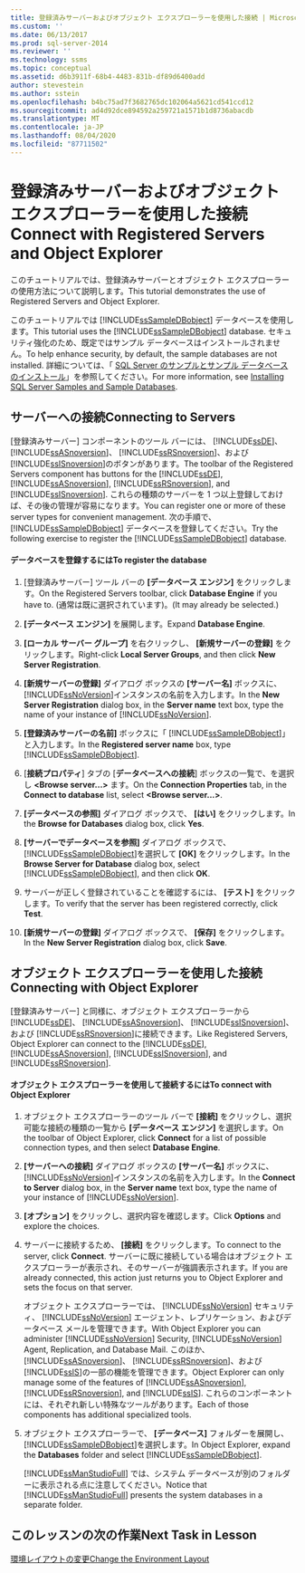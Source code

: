 ```yaml
---
title: 登録済みサーバーおよびオブジェクト エクスプローラーを使用した接続 | Microsoft Docs
ms.custom: ''
ms.date: 06/13/2017
ms.prod: sql-server-2014
ms.reviewer: ''
ms.technology: ssms
ms.topic: conceptual
ms.assetid: d6b3911f-68b4-4483-831b-df89d6400add
author: stevestein
ms.author: sstein
ms.openlocfilehash: b4bc75ad7f3682765dc102064a5621cd541ccd12
ms.sourcegitcommit: ad4d92dce894592a259721a1571b1d8736abacdb
ms.translationtype: MT
ms.contentlocale: ja-JP
ms.lasthandoff: 08/04/2020
ms.locfileid: "87711502"
---
```

# <a name="connect-with-registered-servers-and-object-explorer"></a><span data-ttu-id="919bb-102">登録済みサーバーおよびオブジェクト エクスプローラーを使用した接続</span><span class="sxs-lookup"><span data-stu-id="919bb-102">Connect with Registered Servers and Object Explorer</span></span>
  <span data-ttu-id="919bb-103">このチュートリアルでは、登録済みサーバーとオブジェクト エクスプローラーの使用方法について説明します。</span><span class="sxs-lookup"><span data-stu-id="919bb-103">This tutorial demonstrates the use of Registered Servers and Object Explorer.</span></span>  
  
 <span data-ttu-id="919bb-104">このチュートリアルでは [!INCLUDE[ssSampleDBobject](../../includes/sssampledbobject-md.md)] データベースを使用します。</span><span class="sxs-lookup"><span data-stu-id="919bb-104">This tutorial uses the [!INCLUDE[ssSampleDBobject](../../includes/sssampledbobject-md.md)] database.</span></span> <span data-ttu-id="919bb-105">セキュリティ強化のため、既定ではサンプル データベースはインストールされません。</span><span class="sxs-lookup"><span data-stu-id="919bb-105">To help enhance security, by default, the sample databases are not installed.</span></span> <span data-ttu-id="919bb-106">詳細については、「 [SQL Server のサンプルとサンプル データベースのインストール](http://sqlserversamples.codeplex.com)」を参照してください。</span><span class="sxs-lookup"><span data-stu-id="919bb-106">For more information, see [Installing SQL Server Samples and Sample Databases](http://sqlserversamples.codeplex.com).</span></span>  
  
## <a name="connecting-to-servers"></a><span data-ttu-id="919bb-107">サーバーへの接続</span><span class="sxs-lookup"><span data-stu-id="919bb-107">Connecting to Servers</span></span>  
 <span data-ttu-id="919bb-108">[登録済みサーバー] コンポーネントのツール バーには、 [!INCLUDE[ssDE](../../includes/ssde-md.md)]、 [!INCLUDE[ssASnoversion](../../includes/ssasnoversion-md.md)]、 [!INCLUDE[ssRSnoversion](../../includes/ssrsnoversion-md.md)]、および [!INCLUDE[ssISnoversion](../../includes/ssisnoversion-md.md)]のボタンがあります。</span><span class="sxs-lookup"><span data-stu-id="919bb-108">The toolbar of the Registered Servers component has buttons for the [!INCLUDE[ssDE](../../includes/ssde-md.md)], [!INCLUDE[ssASnoversion](../../includes/ssasnoversion-md.md)], [!INCLUDE[ssRSnoversion](../../includes/ssrsnoversion-md.md)], and [!INCLUDE[ssISnoversion](../../includes/ssisnoversion-md.md)].</span></span> <span data-ttu-id="919bb-109">これらの種類のサーバーを 1 つ以上登録しておけば、その後の管理が容易になります。</span><span class="sxs-lookup"><span data-stu-id="919bb-109">You can register one or more of these server types for convenient management.</span></span> <span data-ttu-id="919bb-110">次の手順で、 [!INCLUDE[ssSampleDBobject](../../includes/sssampledbobject-md.md)] データベースを登録してください。</span><span class="sxs-lookup"><span data-stu-id="919bb-110">Try the following exercise to register the [!INCLUDE[ssSampleDBobject](../../includes/sssampledbobject-md.md)] database.</span></span>  
  
#### <a name="to-register-the-database"></a><span data-ttu-id="919bb-111">データベースを登録するには</span><span class="sxs-lookup"><span data-stu-id="919bb-111">To register the database</span></span>  
  
1.  <span data-ttu-id="919bb-112">[登録済みサーバー] ツール バーの **[データベース エンジン]** をクリックします。</span><span class="sxs-lookup"><span data-stu-id="919bb-112">On the Registered Servers toolbar, click **Database Engine** if you have to.</span></span> <span data-ttu-id="919bb-113">(通常は既に選択されています)。</span><span class="sxs-lookup"><span data-stu-id="919bb-113">(It may already be selected.)</span></span>  
  
2.  <span data-ttu-id="919bb-114">**[データベース エンジン]** を展開します。</span><span class="sxs-lookup"><span data-stu-id="919bb-114">Expand **Database Engine**.</span></span>  
  
3.  <span data-ttu-id="919bb-115">**[ローカル サーバー グループ]** を右クリックし、 **[新規サーバーの登録]** をクリックします。</span><span class="sxs-lookup"><span data-stu-id="919bb-115">Right-click **Local Server Groups**, and then click **New Server Registration**.</span></span>  
  
4.  <span data-ttu-id="919bb-116">**[新規サーバーの登録]** ダイアログ ボックスの **[サーバー名]** ボックスに、 [!INCLUDE[ssNoVersion](../../includes/ssnoversion-md.md)]インスタンスの名前を入力します。</span><span class="sxs-lookup"><span data-stu-id="919bb-116">In the **New Server Registration** dialog box, in the **Server name** text box, type the name of your instance of [!INCLUDE[ssNoVersion](../../includes/ssnoversion-md.md)].</span></span>  
  
5.  <span data-ttu-id="919bb-117">**[登録済みサーバーの名前]** ボックスに「 [!INCLUDE[ssSampleDBobject](../../includes/sssampledbobject-md.md)]」と入力します。</span><span class="sxs-lookup"><span data-stu-id="919bb-117">In the **Registered server name** box, type [!INCLUDE[ssSampleDBobject](../../includes/sssampledbobject-md.md)].</span></span>  
  
6.  <span data-ttu-id="919bb-118">[**接続プロパティ**] タブの [**データベースへの接続**] ボックスの一覧で、を選択し **\<Browse server...>** ます。</span><span class="sxs-lookup"><span data-stu-id="919bb-118">On the **Connection Properties** tab, in the **Connect to database** list, select **\<Browse server...>**.</span></span>  
  
7.  <span data-ttu-id="919bb-119">**[データベースの参照]** ダイアログ ボックスで、 **[はい]** をクリックします。</span><span class="sxs-lookup"><span data-stu-id="919bb-119">In the **Browse for Databases** dialog box, click **Yes**.</span></span>  
  
8.  <span data-ttu-id="919bb-120">**[サーバーでデータベースを参照]** ダイアログ ボックスで、 [!INCLUDE[ssSampleDBobject](../../includes/sssampledbobject-md.md)]を選択して **[OK]** をクリックします。</span><span class="sxs-lookup"><span data-stu-id="919bb-120">In the **Browse Server for Database** dialog box, select [!INCLUDE[ssSampleDBobject](../../includes/sssampledbobject-md.md)], and then click **OK**.</span></span>  
  
9. <span data-ttu-id="919bb-121">サーバーが正しく登録されていることを確認するには、 **[テスト]** をクリックします。</span><span class="sxs-lookup"><span data-stu-id="919bb-121">To verify that the server has been registered correctly, click **Test**.</span></span>  
  
10. <span data-ttu-id="919bb-122">**[新規サーバーの登録]** ダイアログ ボックスで、 **[保存]** をクリックします。</span><span class="sxs-lookup"><span data-stu-id="919bb-122">In the **New Server Registration** dialog box, click **Save**.</span></span>  
  
## <a name="connecting-with-object-explorer"></a><span data-ttu-id="919bb-123">オブジェクト エクスプローラーを使用した接続</span><span class="sxs-lookup"><span data-stu-id="919bb-123">Connecting with Object Explorer</span></span>  
 <span data-ttu-id="919bb-124">[登録済みサーバー] と同様に、オブジェクト エクスプローラーから [!INCLUDE[ssDE](../../includes/ssde-md.md)]、 [!INCLUDE[ssASnoversion](../../includes/ssasnoversion-md.md)]、 [!INCLUDE[ssISnoversion](../../includes/ssisnoversion-md.md)]、および [!INCLUDE[ssRSnoversion](../../includes/ssrsnoversion-md.md)]に接続できます。</span><span class="sxs-lookup"><span data-stu-id="919bb-124">Like Registered Servers, Object Explorer can connect to the [!INCLUDE[ssDE](../../includes/ssde-md.md)], [!INCLUDE[ssASnoversion](../../includes/ssasnoversion-md.md)], [!INCLUDE[ssISnoversion](../../includes/ssisnoversion-md.md)], and [!INCLUDE[ssRSnoversion](../../includes/ssrsnoversion-md.md)].</span></span>  
  
#### <a name="to-connect-with-object-explorer"></a><span data-ttu-id="919bb-125">オブジェクト エクスプローラーを使用して接続するには</span><span class="sxs-lookup"><span data-stu-id="919bb-125">To connect with Object Explorer</span></span>  
  
1.  <span data-ttu-id="919bb-126">オブジェクト エクスプローラーのツール バーで **[接続]** をクリックし、選択可能な接続の種類の一覧から **[データベース エンジン]** を選択します。</span><span class="sxs-lookup"><span data-stu-id="919bb-126">On the toolbar of Object Explorer, click **Connect** for a list of possible connection types, and then select **Database Engine**.</span></span>  
  
2.  <span data-ttu-id="919bb-127">**[サーバーへの接続]** ダイアログ ボックスの **[サーバー名]** ボックスに、 [!INCLUDE[ssNoVersion](../../includes/ssnoversion-md.md)]インスタンスの名前を入力します。</span><span class="sxs-lookup"><span data-stu-id="919bb-127">In the **Connect to Server** dialog box, in the **Server name** text box, type the name of your instance of [!INCLUDE[ssNoVersion](../../includes/ssnoversion-md.md)].</span></span>  
  
3.  <span data-ttu-id="919bb-128">**[オプション]** をクリックし、選択内容を確認します。</span><span class="sxs-lookup"><span data-stu-id="919bb-128">Click **Options** and explore the choices.</span></span>  
  
4.  <span data-ttu-id="919bb-129">サーバーに接続するため、 **[接続]** をクリックします。</span><span class="sxs-lookup"><span data-stu-id="919bb-129">To connect to the server, click **Connect**.</span></span> <span data-ttu-id="919bb-130">サーバーに既に接続している場合はオブジェクト エクスプローラーが表示され、そのサーバーが強調表示されます。</span><span class="sxs-lookup"><span data-stu-id="919bb-130">If you are already connected, this action just returns you to Object Explorer and sets the focus on that server.</span></span>  
  
     <span data-ttu-id="919bb-131">オブジェクト エクスプローラーでは、 [!INCLUDE[ssNoVersion](../../includes/ssnoversion-md.md)] セキュリティ、 [!INCLUDE[ssNoVersion](../../includes/ssnoversion-md.md)] エージェント、レプリケーション、およびデータベース メールを管理できます。</span><span class="sxs-lookup"><span data-stu-id="919bb-131">With Object Explorer you can administer [!INCLUDE[ssNoVersion](../../includes/ssnoversion-md.md)] Security, [!INCLUDE[ssNoVersion](../../includes/ssnoversion-md.md)] Agent, Replication, and Database Mail.</span></span> <span data-ttu-id="919bb-132">このほか、 [!INCLUDE[ssASnoversion](../../includes/ssasnoversion-md.md)]、 [!INCLUDE[ssRSnoversion](../../includes/ssrsnoversion-md.md)]、および [!INCLUDE[ssIS](../../includes/ssis-md.md)]の一部の機能を管理できます。</span><span class="sxs-lookup"><span data-stu-id="919bb-132">Object Explorer can only manage some of the features of [!INCLUDE[ssASnoversion](../../includes/ssasnoversion-md.md)], [!INCLUDE[ssRSnoversion](../../includes/ssrsnoversion-md.md)], and [!INCLUDE[ssIS](../../includes/ssis-md.md)].</span></span> <span data-ttu-id="919bb-133">これらのコンポーネントには、それぞれ新しい特殊なツールがあります。</span><span class="sxs-lookup"><span data-stu-id="919bb-133">Each of those components has additional specialized tools.</span></span>  
  
5.  <span data-ttu-id="919bb-134">オブジェクト エクスプローラーで、 **[データベース]** フォルダーを展開し、 [!INCLUDE[ssSampleDBobject](../../includes/sssampledbobject-md.md)]を選択します。</span><span class="sxs-lookup"><span data-stu-id="919bb-134">In Object Explorer, expand the **Databases** folder and select [!INCLUDE[ssSampleDBobject](../../includes/sssampledbobject-md.md)].</span></span>  
  
     <span data-ttu-id="919bb-135">[!INCLUDE[ssManStudioFull](../../includes/ssmanstudiofull-md.md)] では、システム データベースが別のフォルダーに表示される点に注意してください。</span><span class="sxs-lookup"><span data-stu-id="919bb-135">Notice that [!INCLUDE[ssManStudioFull](../../includes/ssmanstudiofull-md.md)] presents the system databases in a separate folder.</span></span>  
  
## <a name="next-task-in-lesson"></a><span data-ttu-id="919bb-136">このレッスンの次の作業</span><span class="sxs-lookup"><span data-stu-id="919bb-136">Next Task in Lesson</span></span>  
 [<span data-ttu-id="919bb-137">環境レイアウトの変更</span><span class="sxs-lookup"><span data-stu-id="919bb-137">Change the Environment Layout</span></span>](lesson-1-3-change-the-environment-layout.md)  
  
  
